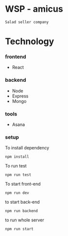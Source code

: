 # WSP - amicus

``` Salad seller company ```

# Technology

### frontend
- React

### backend
- Node
- Express
- Mongo

### tools
- Asana

### setup

To install dependency

``` npm install ```

To run test

``` npm run test ```

To start front-end

``` npm run dev ```

to start back-end

``` npm run backend ```

to run whole server

``` npm run start ```
